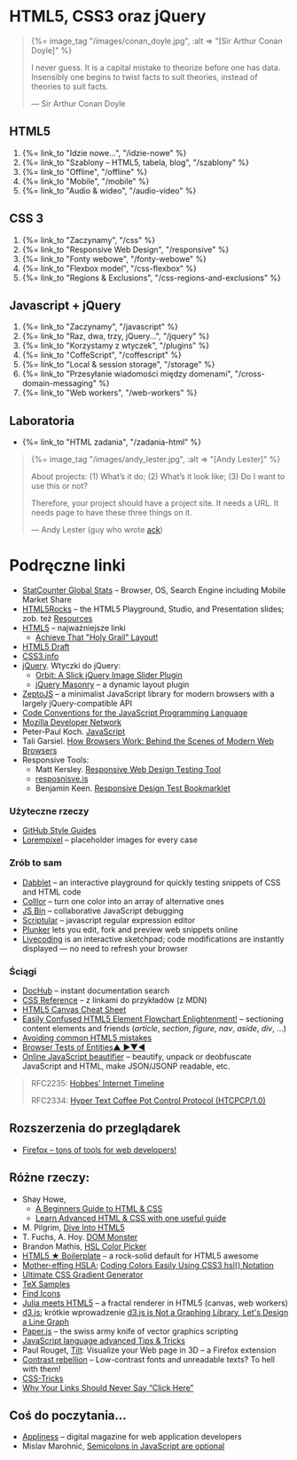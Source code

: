 # HTML5, CSS3 oraz jQuery

<blockquote>
 {%= image_tag "/images/conan_doyle.jpg", :alt => "[Sir Arthur Conan Doyle]" %}
 <p>
   I never guess. It is a capital mistake to theorize before one has
   data. Insensibly one begins to twist facts to suit theories, instead
   of theories to suit facts.
 </p>
 <p class="author">— Sir Arthur Conan Doyle</p>
</blockquote>


## HTML5

1. {%= link_to "Idzie nowe…", "/idzie-nowe" %}
1. {%= link_to "Szablony – HTML5, tabela, blog", "/szablony" %}
1. {%= link_to "Offline", "/offline" %}
1. {%= link_to "Mobile", "/mobile" %}
1. {%= link_to "Audio & wideo", "/audio-video" %}


## CSS 3

1. {%= link_to "Zaczynamy", "/css" %}
1. {%= link_to "Responsive Web Design", "/responsive" %}
1. {%= link_to "Fonty webowe", "/fonty-webowe" %}
1. {%= link_to "Flexbox model", "/css-flexbox" %}
1. {%= link_to "Regions & Exclusions", "/css-regions-and-exclusions" %}


## Javascript + jQuery

1. {%= link_to "Zaczynamy", "/javascript" %}
1. {%= link_to "Raz, dwa, trzy, jQuery…", "/jquery" %}
1. {%= link_to "Korzystamy z wtyczek", "/plugins" %}
1. {%= link_to "CoffeScript", "/coffescript" %}
1. {%= link_to "Local & session storage", "/storage" %}
1. {%= link_to "Przesyłanie wiadomości między domenami", "/cross-domain-messaging" %}
1. {%= link_to "Web workers", "/web-workers" %}

<!--

## Cała reszta

TODO: atrybuty *-data*
TODO: tabele, układy wielołamowe, *rounded corners*, *shadows*
TODO: canvas, svg ([Raphaël—JavaScript Library](http://raphaeljs.com/)), drag & drop,
events: [keys](http://jsbin.com/azaha4).
TODO: Websockets, geolokacja, preserving history (zob. https://github.com/)

-->

## Laboratoria

*  {%= link_to "HTML zadania", "/zadania-html" %}


<blockquote>
 {%= image_tag "/images/andy_lester.jpg", :alt => "[Andy Lester]" %}
 <p>About projects:
    (1) What’s it do;
    (2) What’s it look like;
    (3) Do I want to use this or not?
 </p>
 <p>
  Therefore, your project should have a project site. It needs a URL.
  It needs page to have these three things on it.
 </p>
 <p class="author">— Andy Lester (guy who wrote <a href="http://betterthangrep.com/">ack</a>)</p>
</blockquote>

# Podręczne linki

* [StatCounter Global Stats](http://gs.statcounter.com/) –
  Browser, OS, Search Engine including Mobile Market Share
* [HTML5Rocks](http://www.html5rocks.com/) – the HTML5 Playground, Studio, and Presentation slides;
  zob. też [Resources](http://www.html5rocks.com/resources.html5)
* [HTML5](http://html5.org/) – najważniejsze linki
  - [Achieve That "Holy Grail" Layout!](http://www.htmlfivecan.com/#10)
* [HTML5 Draft](http://www.whatwg.org/specs/web-apps/current-work/multipage/)
* [CSS3.info](http://www.css3.info/)
* [jQuery](http://jquery.com/). Wtyczki do jQuery:
  * [Orbit: A Slick jQuery Image Slider Plugin](http://www.zurb.com/playground/orbit-jquery-image-slider)
  * [jQuery Masonry](http://masonry.desandro.com/) – a dynamic layout plugin
* [ZeptoJS](http://zeptojs.com/) – a minimalist JavaScript library for modern
  browsers with a largely jQuery-compatible API
* [Code Conventions for the JavaScript Programming Language](http://javascript.crockford.com/code.html)
* [Mozilla Developer Network](https://developer.mozilla.org/en-US/)
* Peter-Paul Koch. [JavaScript](http://www.quirksmode.org/js/contents.html)
* Tali Garsiel.
  [How Browsers Work: Behind the Scenes of Modern Web Browsers](http://www.html5rocks.com/en/tutorials/internals/howbrowserswork/)
* Responsive Tools:
  - Matt Kersley. [Responsive Web Design Testing Tool](http://mattkersley.com/responsive/)
  - [resposnisve.is](http://responsive.is/)
  - Benjamin Keen. [Responsive Design Test Bookmarklet](http://www.benjaminkeen.com/misc/bricss/)


### Użyteczne rzeczy

* [GitHub Style Guides](https://github.com/styleguide/)
* [Lorempixel](http://lorempixel.com/) – placeholder images for every case


### Zrób to sam

* [Dabblet](http://dabblet.com/) – an interactive playground
  for quickly testing snippets of CSS and HTML code
* [Colllor](http://colllor.com/) – turn one color into an array of alternative ones
* [JS Bin](http://jsbin.com/) – collaborative JavaScript debugging
* [Scriptular](http://scriptular.com/) – javascript regular expression editor
* [Plunker](http://plnkr.co/) lets you edit, fork and preview web snippets online
* [Livecoding](http://livecoding.io/) is an interactive sketchpad;
  code modifications are instantly displayed — no need to refresh your browser


### Ściągi

* [DocHub](http://dochub.io/) – instant documentation search
* [CSS Reference](https://developer.mozilla.org/en/CSS_Reference) – z linkami do przykładów (z MDN)
* [HTML5 Canvas Cheat Sheet](http://simon.html5.org/dump/html5-canvas-cheat-sheet.html)
* [Easily Confused HTML5 Element Flowchart Enlightenment!](http://html5doctor.com/wp-content/uploads/HTML5Doctor-sectioning-flowchart.pdf) – sectioning content elements and friends (*article*, *section*, *figure*, *nav*, *aside*, *div*, …)
* [Avoiding common HTML5 mistakes](http://html5doctor.com/avoiding-common-html5-mistakes/)
* [Browser Tests of Entities▲ ▶▼◀](http://www.santagata.us/characters/CharacterEntities.html)
* [Online JavaScript beautifier](http://jsbeautifier.org/) – beautify, unpack or deobfuscate JavaScript and HTML,
  make JSON/JSONP readable, etc.



<blockquote>
<p>RFC2235:
  <a href="http://www.faqs.org/rfcs/rfc2235.html">Hobbes’ Internet Timeline</a>
</p>
<p>RFC2334:
  <a href="http://www.faqs.org/rfcs/rfc2324.html">Hyper Text Coffee Pot Control Protocol (HTCPCP/1.0)</a>
</p>
</blockquote>

## Rozszerzenia do przeglądarek

* [Firefox – tons of tools for web developers!](http://hacks.mozilla.org/2011/11/firefox-tons-of-tools-for-web-developers/)


## Różne rzeczy:

* Shay Howe,
  - [A Beginners Guide to HTML & CSS](http://learn.shayhowe.com/html-css/terminology-syntax-intro/)
  - [Learn Advanced HTML & CSS with one useful guide](http://learn.shayhowe.com/advanced-html-css/)
* M. Pilgrim,
  [Dive Into HTML5](http://diveintohtml5.info/)
* T. Fuchs, A. Hoy.
  [DOM Monster](http://mir.aculo.us/dom-monster/)
* Brandon Mathis, [HSL Color Picker](http://hslpicker.com/)
* [HTML5 ★ Boilerplate](http://html5boilerplate.com/) – a rock-solid default for HTML5 awesome
* [Mother-effing HSLA](http://mothereffinghsl.com/);
  [Coding Colors Easily Using CSS3 hsl() Notation](http://www.useragentman.com/blog/2010/08/28/coding-colors-easily-using-css3-hsl-notation/)
* [Ultimate CSS Gradient Generator](http://www.colorzilla.com/gradient-editor/)
* [TeX Samples](http://www.mathjax.org/demos/tex-samples/)
* [Find Icons](http://findicons.com/search/html#ajax)
* [Julia meets HTML5](http://googleresearch.blogspot.com/2011/01/julia-meets-html-5.html) –
  a fractal renderer in HTML5 (canvas, web workers)
* [d3.js](http://mbostock.github.com/d3/); krótkie wprowadzenie
  [d3.js is Not a Graphing Library, Let's Design a Line Graph](http://dealloc.me/2011/06/24/d3-is-not-a-graphing-library.html)
* [Paper.js](http://paperjs.org/about/) – the swiss army knife of vector graphics scripting
* [JavaScript language advanced Tips & Tricks](http://code.google.com/p/jslibs/wiki/JavascriptTips)
* Paul Rouget,
  [Tilt](http://hacks.mozilla.org/2011/07/tilt-visualize-your-web-page-in-3d/):
  Visualize your Web page in 3D – a Firefox extension
* [Contrast rebellion](http://contrastrebellion.com/) –
  Low-contrast fonts and unreadable texts? To hell with them!
* [CSS-Tricks](http://css-tricks.com)
* [Why Your Links Should Never Say “Click Here”](http://uxmovement.com/content/why-your-links-should-never-say-click-here/)


## Coś do poczytania…

* [Appliness](http://www.appliness.com/) – digital magazine for web application developers
* Mislav Marohnić,
  [Semicolons in JavaScript are optional](http://mislav.uniqpath.com/2010/05/semicolons/)